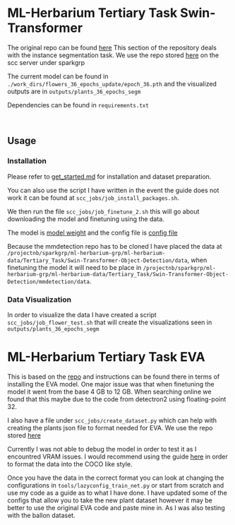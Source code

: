 # ML-Herbarium Tertiary Task Swin-Transformer

The original repo can be found [here](https://github.com/SwinTransformer/Swin-Transformer-Object-Detection)
This section of the repository deals with the instance segmentation task. We use the repo stored [here](/projectnb/sparkgrp/ml-herbarium-grp/ml-herbarium-data/Tertiary_Task/Swin-Transformer-Object-Detection/) on the scc server under sparkgrp

The current model can be found in `./work_dirs/flowers_36_epochs_update/epoch_36.pth` and the visualized outputs are in `outputs/plants_36_epochs_segm`

Dependencies can be found in `requirements.txt`

<br />

## Usage

### Installation

Please refer to [get_started.md](https://github.com/open-mmlab/mmdetection/blob/master/docs/en/get_started.md) for installation and dataset preparation.

You can also use the script I have written in the event the guide does not work it can be found at `scc_jobs/job_install_packages.sh`.

We then run the file `scc_jobs/job_finetune_2.sh` this will go about downloading the model and finetuning using the data.

The model is [model weight](https://github.com/SwinTransformer/storage/releases/download/v1.0.2/cascade_mask_rcnn_swin_small_patch4_window7.pth) and the config file is [config file](https://github.com/SwinTransformer/Swin-Transformer-Object-Detection/blob/master/configs/swin/cascade_mask_rcnn_swin_small_patch4_window7_mstrain_480-800_giou_4conv1f_adamw_3x_coco.py)

Because the mmdetection repo has to be cloned I have placed the data at `/projectnb/sparkgrp/ml-herbarium-grp/ml-herbarium-data/Tertiary_Task/Swin-Transformer-Object-Detection/data`, when finetuning the model it will need to be place in `/projectnb/sparkgrp/ml-herbarium-grp/ml-herbarium-data/Tertiary_Task/Swin-Transformer-Object-Detection/mmdetection/data`.

### Data Visualization

In order to visualize the data I have created a script `scc_jobs/job_flower_test.sh` that will create the visualizations seen in `outputs/plants_36_epochs_segm`




# ML-Herbarium Tertiary Task EVA

This is based on the [repo](https://github.com/baaivision/EVA/tree/master/EVA-01/det) and instructions can be found there in terms of installing the EVA model. One major issue was that when finetuning the model it went from the base 4 GB to 12 GB. When searching online we found that this maybe due to the code from detectron2 using floating-point 32.

I also have a file under `scc_jobs/create_dataset.py` which can help with creating the plants json file to format needed for EVA.
We use the repo stored [here](/projectnb/sparkgrp/ml-herbarium-grp/ml-herbarium-data/Tertiary_Task/EVA)

Currently I was not able to debug the model in order to test it as I encountred VRAM issues. I would recommend using the guide [here](https://colab.research.google.com/drive/16jcaJoc6bCFAQ96jDe2HwtXj7BMD_-m5) in order to format the data into the COCO like style.

Once you have the data in the correct format you can look at changing the configurations in `tools/lazyconfig_train_net.py` or start from scratch and use my code as a guide as to what I have done. I have updated some of the configs that allow you to take the new plant dataset however it may be better to use the original EVA code and paste mine in. As I was also testing with the ballon dataset.


